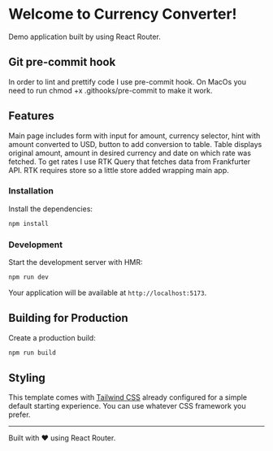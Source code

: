 # Welcome to Currency Converter!

Demo application built by using React Router.

## Git pre-commit hook

In order to lint and prettify code I use pre-commit hook. On MacOs you need to run chmod +x .githooks/pre-commit to make it work.

## Features

Main page includes form with input for amount, currency selector, hint with amount converted to USD, button to add conversion to table.
Table displays original amount, amount in desired currency and date on which rate was fetched.
To get rates I use RTK Query that fetches data from Frankfurter API.
RTK requires store so a little store added wrapping main app.

### Installation

Install the dependencies:

```bash
npm install
```

### Development

Start the development server with HMR:

```bash
npm run dev
```

Your application will be available at `http://localhost:5173`.

## Building for Production

Create a production build:

```bash
npm run build
```

## Styling

This template comes with [Tailwind CSS](https://tailwindcss.com/) already configured for a simple default starting experience. You can use whatever CSS framework you prefer.

---

Built with ❤️ using React Router.
